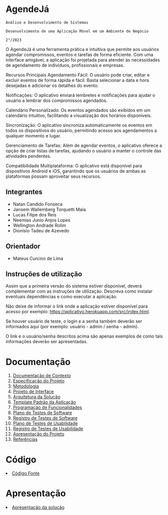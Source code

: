 # AgendeJá

`Análise e Desenvolvimento de Sistemas`

`Desenvolvimento de uma Aplicação Móvel em um Ambiente de Negócio`

`2°/2023`

O AgendeJá é uma ferramenta prática e intuitiva que permite aos usuários agendar compromissos, eventos e tarefas de forma eficiente. Com uma interface amigável, a aplicação foi projetada para atender às necessidades de agendamento de indivíduos, profissionais e empresas.

Recursos Principais
Agendamento Fácil: O usuário pode criar, editar e excluir eventos de forma rápida e fácil. Basta selecionar a data e hora desejadas e adicionar os detalhes do evento.

Notificações: O aplicativo enviará lembretes e notificações para ajudar o usuário a lembrar dos compromissos agendados.

Calendário Personalizado: Os eventos agendados são exibidos em um calendário intuitivo, facilitando a visualização dos horários disponíveis.

Sincronização: O aplicativo sincroniza automaticamente os eventos em todos os dispositivos do usuário, permitindo acesso aos agendamentos a qualquer momento e lugar.

Gerenciamento de Tarefas: Além de agendar eventos, o aplicativo oferece a opção de criar listas de tarefas, ajudando o usuário a manter o controle das atividades pendentes.

Compatibilidade Multiplataforma: O aplicativo está disponível para dispositivos Android e iOS, garantindo que os usuários de ambas as plataformas possam aproveitar seus recursos.


## Integrantes

* Natan Candido Fonseca
* Jansem Wallemberg Torquetti Maia
* Lucas Filipe dos Reis
* Neemias Junio Anjos Lopes
* Wellington Andrade Rolim
* Dionísio Tadeu de Azevedo


## Orientador

* Mateus Curcino de Lima

## Instruções de utilização

Assim que a primeira versão do sistema estiver disponível, deverá complementar com as instruções de utilização. Descreva como instalar eventuais dependências e como executar a aplicação.

Não deixe de informar o link onde a aplicação estiver disponível para acesso por exemplo: https://aplicativo.herokuapp.com/src/index.html.

Se houver usuário de teste, o login e a senha também deverão ser informados aqui (por exemplo: usuário - admin / senha - admin).

O link e o usuário/senha descritos acima são apenas exemplos de como tais informações deverão ser apresentadas.

# Documentação

<ol>
<li><a href="docs/01-Documentação de Contexto.md"> Documentação de Contexto</a></li>
<li><a href="docs/02-Especificação do Projeto.md"> Especificação do Projeto</a></li>
<li><a href="docs/03-Metodologia.md"> Metodologia</a></li>
<li><a href="docs/04-Projeto de Interface.md"> Projeto de Interface</a></li>
<li><a href="docs/05-Arquitetura da Solução.md"> Arquitetura da Solução</a></li>
<li><a href="docs/06-Template Padrão da Aplicação.md"> Template Padrão da Aplicação</a></li>
<li><a href="docs/07-Programação de Funcionalidades.md"> Programação de Funcionalidades</a></li>
<li><a href="docs/08-Plano de Testes de Software.md"> Plano de Testes de Software</a></li>
<li><a href="docs/09-Registro de Testes de Software.md"> Registro de Testes de Software</a></li>
<li><a href="docs/10-Plano de Testes de Usabilidade.md"> Plano de Testes de Usabilidade</a></li>
<li><a href="docs/11-Registro de Testes de Usabilidade.md"> Registro de Testes de Usabilidade</a></li>
<li><a href="docs/12-Apresentação do Projeto.md"> Apresentação do Projeto</a></li>
<li><a href="docs/13-Referências.md"> Referências</a></li>
</ol>

# Código

<li><a href="src/README.md"> Código Fonte</a></li>

# Apresentação

<li><a href="presentation/README.md"> Apresentação da solução</a></li>

